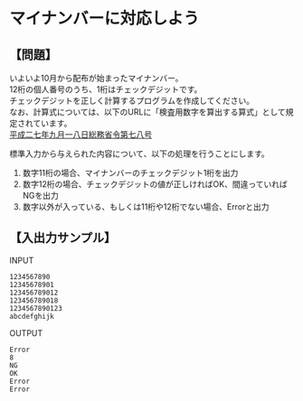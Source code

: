 # マイナンバーに対応しよう

## 【問題】

いよいよ10月から配布が始まったマイナンバー。  
12桁の個人番号のうち、1桁はチェックデジットです。  
チェックデジットを正しく計算するプログラムを作成してください。  
なお、計算式については、以下のURLに「検査用数字を算出する算式」として規定されています。  
[平成二七年九月一八日総務省令第七八号](https://codeiq.jp/sites/default/files/answer_ready/2007/mynumber.html)

標準入力から与えられた内容について、以下の処理を行うことにします。

1. 数字11桁の場合、マイナンバーのチェックデジット1桁を出力
2. 数字12桁の場合、チェックデジットの値が正しければOK、間違っていればNGを出力
3. 数字以外が入っている、もしくは11桁や12桁でない場合、Errorと出力

## 【入出力サンプル】

INPUT
```
1234567890
12345678901
123456789012
123456789018
1234567890123
abcdefghijk
```

OUTPUT
```
Error
8
NG
OK
Error
Error
```

